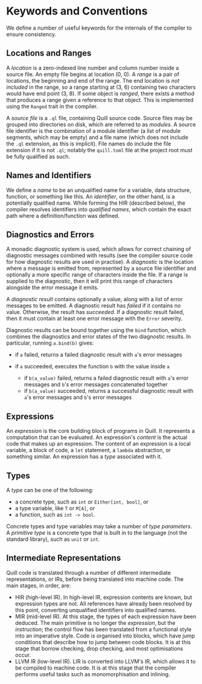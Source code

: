 # Keywords and Conventions

We define a number of useful keywords for the internals of the compiler to ensure consistency.

## Locations and Ranges

A _location_ is a zero-indexed line number and column number inside a source file. An empty file begins at location (0, 0). A _range_ is a pair of locations, the beginning and end of the range. The end location is _not included_ in the range, so a range starting at (3, 6) containing two characters would have end point (3, 8). If some object is _ranged_, there exists a method that produces a range given a reference to that object. This is implemented using the `Ranged` trait in the compiler.

A _source file_ is a `.ql` file, containing Quill source code. Source files may be grouped into directories on disk, which are referred to as _modules_. A source file identifier is the combination of a module identifier (a list of module segments, which may be empty) and a file name (which does not include the `.ql` extension, as this is implicit). File names do include the file extension if it is not `.ql`; notably the `quill.toml` file at the project root must be fully qualified as such.

## Names and Identifiers

We define a _name_ to be an unqualified name for a variable, data structure, function, or something like this. An _identifier_, on the other hand, is a potentially qualified name. While forming the HIR (described below), the compiler resolves identifiers into _qualified names_, which contain the exact path where a definition/function was defined.

## Diagnostics and Errors

A monadic diagnostic system is used, which allows for correct chaining of diagnostic messages combined with results (see the compiler source code for how diagnostic results are used in practise). A _diagnostic_ is the location where a message is emitted from, represented by a source file identifier and optionally a more specific range of characters inside the file. If a range is supplied to the diagnostic, then it will print this range of characters alongside the error message it emits.

A _diagnostic result_ contains optionally a value, along with a list of error messages to be emitted. A diagnostic result has _failed_ if it contains no value. Otherwise, the result has _succeeded_. If a diagnostic result failed, then it must contain at least one error message with the `Error` severity.

Diagnostic results can be bound together using the `bind` function, which combines the diagnostics and error states of the two diagnostic results. In particular, running `a.bind(b)` gives:

- if `a` failed, returns a failed diagnostic result with `a`'s error messages
- if `a` succeeded, executes the function `b` with the value inside `a`

  - if `b(a_value)` failed, returns a failed diagnostic result with `a`'s error messages and `b`'s error messages concatenated together
  - if `b(a_value)` succeeded, returns a successful diagnostic result with `a`'s error messages and `b`'s error messages

## Expressions

An _expression_ is the core building block of programs in Quill. It represents a computation that can be evaluated. An expression's _content_ is the actual code that makes up an expression. The content of an expression is a local variable, a block of code, a `let` statement, a `lambda` abstraction, or something similar. An expression has a _type_ associated with it.

## Types

A _type_ can be one of the following:

- a concrete type, such as `int` or `Either[int, bool]`, or
- a type variable, like `T` or `M[A]`, or
- a function, such as `int -> bool`.

Concrete types and type variables may take a number of _type parameters_. A _primitive type_ is a concrete type that is built in to the language (not the standard library), such as `unit` or `int`.

## Intermediate Representations

Quill code is translated through a number of different intermediate representations, or IRs, before being translated into machine code. The main stages, in order, are:

- HIR (high-level IR). In high-level IR, expression contents are known, but expression types are not. All references have already been resolved by this point, converting unqualified identifiers into qualified names.
- MIR (mid-level IR). At this stage, the types of each expression have been deduced. The main primitive is no longer the _expression_, but the _instruction_; the control flow has been translated from a functional style into an imperative style. Code is organised into blocks, which have jump conditions that describe how to jump between code blocks. It is at this stage that borrow checking, drop checking, and most optimisations occur.
- LLVM IR (low-level IR). LIR is converted into LLVM's IR, which allows it to be compiled to machine code. It is at this stage that the compiler performs useful tasks such as monomorphisation and inlining.
